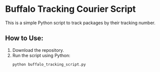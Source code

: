 # Buffalo Tracking Courier Script

This is a simple Python script to track packages by their tracking number.

## How to Use:
1. Download the repository.
2. Run the script using Python:
   ```bash
   python buffalo_tracking_script.py

